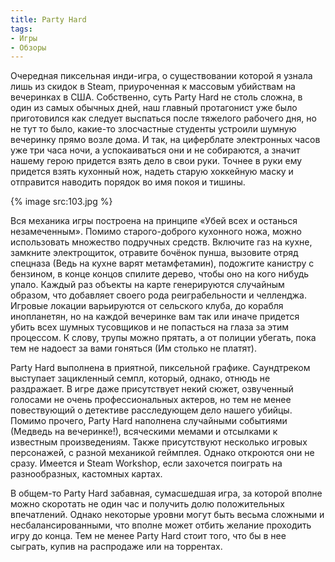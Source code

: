 ```yaml
---
title: Party Hard
tags:
- Игры
- Обзоры
---
```


Очередная пиксельная инди-игра, о существовании которой я узнала лишь из скидок в Steam, приуроченная к массовым убийствам на вечеринках в США. Собственно, суть Party Hard не столь сложна, в один из самых обычных дней, наш главный протагонист уже было приготовился как следует выспаться после тяжелого рабочего дня, но не тут то было, какие-то злосчастные студенты устроили шумную вечеринку прямо возле дома. И так, на циферблате электронных часов уже три часа ночи, а успокаиваться они и не собираются, а значит нашему герою придется взять дело в свои руки. Точнее в руки ему придется взять кухонный нож, надеть старую хоккейную маску и отправится наводить порядок во имя покоя и тишины.

{% image src:103.jpg %}

Вся механика игры построена на принципе «Убей всех и останься незамеченным». Помимо старого-доброго кухонного ножа, можно использовать множество подручных средств. Включите газ на кухне, замкните электрощиток, отравите бочёнок пунша, вызовите отряд спецназа (Ведь на кухне варят метамфетамин), подожгите канистру с бензином, в конце концов спилите дерево, чтобы оно на кого нибудь упало. Каждый раз объекты на карте генерируются случайным образом, что добавляет своего рода реиграбельности и челленджа. Игровые локации варьируются от сельского клуба, до корабля инопланетян, но на каждой вечеринке вам так или иначе придется убить всех шумных тусовщиков и не попасться на глаза за этим процессом. К слову, трупы можно прятать, а от полиции убегать, пока тем не надоест за вами гоняться (Им столько не платят).

Party Hard выполнена в приятной, пиксельной графике. Саундтреком выступает зацикленный семпл, который, однако, отнюдь не раздражает. В игре даже присутствует некий сюжет, озвученный голосами не очень профессиональных актеров, но тем не менее повествующий о детективе расследующем дело нашего убийцы. Помимо прочего, Party Hard наполнена случайными событиями (Медведь на вечеринке!), всяческими мемами и отсылками к известным произведениям. Также присутствуют несколько игровых персонажей, с разной механикой геймплея. Однако откроются они не сразу. Имеется и Steam Workshop, если захочется поиграть на разнообразных, кастомных картах.

В общем-то Party Hard забавная, сумасшедшая игра, за которой вполне можно скоротать не один час и получить долю положительных впечатлений. Однако некоторые уровни могут быть весьма сложными и несбалансированными, что вполне может отбить желание проходить игру до конца. Тем не менее Party Hard стоит того, что бы в нее сыграть, купив на распродаже или на торрентах.